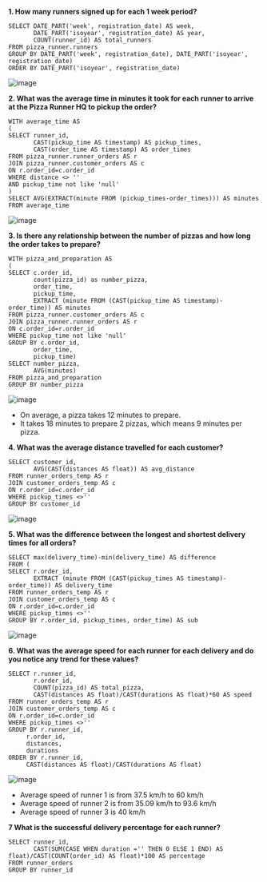 __1. How many runners signed up for each 1 week period?__
```
SELECT DATE_PART('week', registration_date) AS week,
       DATE_PART('isoyear', registration_date) AS year, 
       COUNT(runner_id) AS total_runners
FROM pizza_runner.runners
GROUP BY DATE_PART('week', registration_date), DATE_PART('isoyear', registration_date)
ORDER BY DATE_PART('isoyear', registration_date)
```
![image](https://user-images.githubusercontent.com/89729029/134192354-bcb4f0e0-c032-4d4d-a2e1-20e385bfda0f.png)

__2. What was the average time in minutes it took for each runner to arrive at the Pizza Runner HQ to pickup the order?__
```
WITH average_time AS 
(
SELECT runner_id, 
       CAST(pickup_time AS timestamp) AS pickup_times, 
       CAST(order_time AS timestamp) AS order_times
FROM pizza_runner.runner_orders AS r
JOIN pizza_runner.customer_orders AS c
ON r.order_id=c.order_id
WHERE distance <> ''
AND pickup_time not like 'null'
)
SELECT AVG(EXTRACT(minute FROM (pickup_times-order_times))) AS minutes
FROM average_time
```
![image](https://user-images.githubusercontent.com/89729029/134194460-8282cc1e-942c-413c-acd0-eb24e4700a08.png)

__3. Is there any relationship between the number of pizzas and how long the order takes to prepare?__
```
WITH pizza_and_preparation AS
(
SELECT c.order_id, 
	   count(pizza_id) as number_pizza, 
       order_time,
       pickup_time,
       EXTRACT (minute FROM (CAST(pickup_time AS timestamp)-order_time)) AS minutes
FROM pizza_runner.customer_orders AS c
JOIN pizza_runner.runner_orders AS r
ON c.order_id=r.order_id
WHERE pickup_time not like 'null'
GROUP BY c.order_id,
       order_time,
       pickup_time)
SELECT number_pizza,
       AVG(minutes)
FROM pizza_and_preparation
GROUP BY number_pizza
``` 
![image](https://user-images.githubusercontent.com/89729029/134276662-fd216a52-d6a3-4f04-98f0-581441d3ba37.png)

- On average, a pizza takes 12 minutes to prepare.
- It takes 18 minutes to prepare 2 pizzas, which means 9 minutes per pizza.

__4. What was the average distance travelled for each customer?__
```
SELECT customer_id, 
       AVG(CAST(distances AS float)) AS avg_distance
FROM runner_orders_temp AS r
JOIN customer_orders_temp AS c
ON r.order_id=c.order_id
WHERE pickup_times <>''
GROUP BY customer_id
```
![image](https://user-images.githubusercontent.com/89729029/134282535-785cfdb2-c3aa-4dac-8c26-e7515a323fc5.png)

__5. What was the difference between the longest and shortest delivery times for all orders?__
```
SELECT max(delivery_time)-min(delivery_time) AS difference
FROM (
SELECT r.order_id, 
       EXTRACT (minute FROM (CAST(pickup_times AS timestamp)-order_time)) AS delivery_time
FROM runner_orders_temp AS r
JOIN customer_orders_temp AS c
ON r.order_id=c.order_id
WHERE pickup_times <>''
GROUP BY r.order_id, pickup_times, order_time) AS sub                          
```
![image](https://user-images.githubusercontent.com/89729029/134283353-ab1d8329-93a5-477f-b0f5-94461beb1131.png)

__6. What was the average speed for each runner for each delivery and do you notice any trend for these values?__
```
SELECT r.runner_id, 
       r.order_id,
       COUNT(pizza_id) AS total_pizza,
       CAST(distances AS float)/CAST(durations AS float)*60 AS speed
FROM runner_orders_temp AS r
JOIN customer_orders_temp AS c
ON r.order_id=c.order_id
WHERE pickup_times <>''
GROUP BY r.runner_id, 
	 r.order_id, 
	 distances, 
	 durations
ORDER BY r.runner_id, 
	 CAST(distances AS float)/CAST(durations AS float)
```
![image](https://user-images.githubusercontent.com/89729029/134284900-a1c47bd4-7adb-4231-a75e-6db758386d34.png)
- Average speed of runner 1 is from 37.5 km/h to 60 km/h
- Average speed of runner 2 is from 35.09 km/h to 93.6 km/h
- Average speed of runner 3 is 40 km/h

__7 What is the successful delivery percentage for each runner?__
```
SELECT runner_id, 
       CAST(SUM(CASE WHEN duration ='' THEN 0 ELSE 1 END) AS float)/CAST(COUNT(order_id) AS float)*100 AS percentage
FROM runner_orders
GROUP BY runner_id
```
